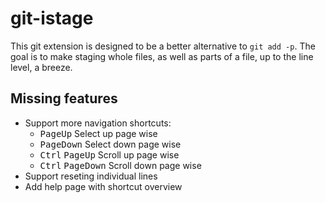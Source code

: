 # git-istage

This git extension is designed to be a better alternative to `git add -p`.
The goal is to make staging whole files, as well as parts of a file, up to
the line level, a breeze.

## Missing features

* Support more navigation shortcuts:
    * <kbd>PageUp</kbd> Select up page wise
    * <kbd>PageDown</kbd> Select down page wise
    * <kbd>Ctrl</kbd> <kbd>PageUp</kbd> Scroll up page wise
    * <kbd>Ctrl</kbd> <kbd>PageDown</kbd> Scroll down page wise
* Support reseting individual lines
* Add help page with shortcut overview